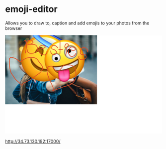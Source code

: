 # emoji-editor
Allows you to draw to, caption and add emojis to your photos from the browser

![](image-sample.png)

http://34.73.130.192:17000/
